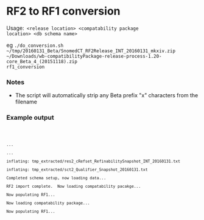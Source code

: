 # RF2 to RF1 conversion

Usage:<code> &lt;release location&gt; &lt;compatability package location&gt; &lt;db schema name&gt; </code>

eg  <code>./do_conversion.sh ~/tmp/20160131_Beta/SnomedCT_RF2Release_INT_20160131_mkxiv.zip 
~/Downloads/wb-compatibilityPackage-release-process-1.20-core_Beta_4_\(20151118\).zip rf1_conversion </code>

### Notes

* The script will automatically strip any Beta prefix "x" characters from the filename

### Example output
<code>

	...
	
	...
	
	inflating: tmp_extracted/res2_cRefset_RefinabilitySnapshot_INT_20160131.txt
	
	inflating: tmp_extracted/sct2_Qualifier_Snapshot_20160131.txt
	
	Completed schema setup, now loading data...
	
	RF2 import complete.  Now loading compatability pacakge...
	
	Now populating RF1...
	
	Now loading compatability package...
	
	Now populating RF1...
</code>